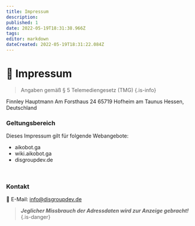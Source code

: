 ```yaml
---
title: Impressum
description: 
published: 1
date: 2022-05-19T18:31:38.966Z
tags: 
editor: markdown
dateCreated: 2022-05-19T18:31:22.084Z
---
```


# 📄 Impressum

> Angaben gemäß § 5 Telemediengesetz (TMG)
{.is-info}

Finnley Hauptmann
Am Forsthaus 24
65719 Hofheim am Taunus
Hessen, Deutschland
<br>

### Geltungsbereich
Dieses Impressum gilt für folgende Webangebote:
- aikobot.ga
- wiki.aikobot.ga
- disgroupdev.de
<br>

### Kontakt
📧 E-Mail: info@disgroupdev.de
<br>
> ***Jeglicher Missbrauch der Adressdaten wird zur Anzeige gebracht!***
{.is-danger}

